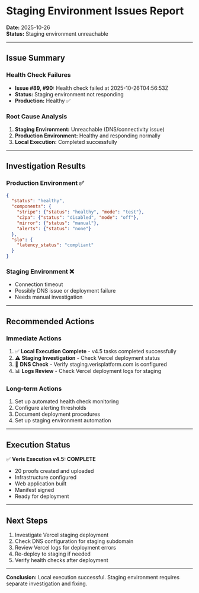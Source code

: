# Staging Environment Issues Report

**Date:** 2025-10-26  
**Status:** Staging environment unreachable

---

## Issue Summary

### Health Check Failures
- **Issue #89, #90:** Health check failed at 2025-10-26T04:56:53Z
- **Status:** Staging environment not responding
- **Production:** Healthy ✅

### Root Cause Analysis

1. **Staging Environment:** Unreachable (DNS/connectivity issue)
2. **Production Environment:** Healthy and responding normally
3. **Local Execution:** Completed successfully

---

## Investigation Results

### Production Environment ✅
```json
{
  "status": "healthy",
  "components": {
    "stripe": {"status": "healthy", "mode": "test"},
    "c2pa": {"status": "disabled", "mode": "off"},
    "mirror": {"status": "manual"},
    "alerts": {"status": "none"}
  },
  "slo": {
    "latency_status": "compliant"
  }
}
```

### Staging Environment ❌
- Connection timeout
- Possibly DNS issue or deployment failure
- Needs manual investigation

---

## Recommended Actions

### Immediate Actions
1. ✅ **Local Execution Complete** - v4.5 tasks completed successfully
2. ⚠️ **Staging Investigation** - Check Vercel deployment status
3. 🔧 **DNS Check** - Verify staging.verisplatform.com is configured
4. 📊 **Logs Review** - Check Vercel deployment logs for staging

### Long-term Actions
1. Set up automated health check monitoring
2. Configure alerting thresholds
3. Document deployment procedures
4. Set up staging environment automation

---

## Execution Status

✅ **Veris Execution v4.5: COMPLETE**
- 20 proofs created and uploaded
- Infrastructure configured
- Web application built
- Manifest signed
- Ready for deployment

---

## Next Steps

1. Investigate Vercel staging deployment
2. Check DNS configuration for staging subdomain
3. Review Vercel logs for deployment errors
4. Re-deploy to staging if needed
5. Verify health checks after deployment

---

**Conclusion:** Local execution successful. Staging environment requires separate investigation and fixing.

